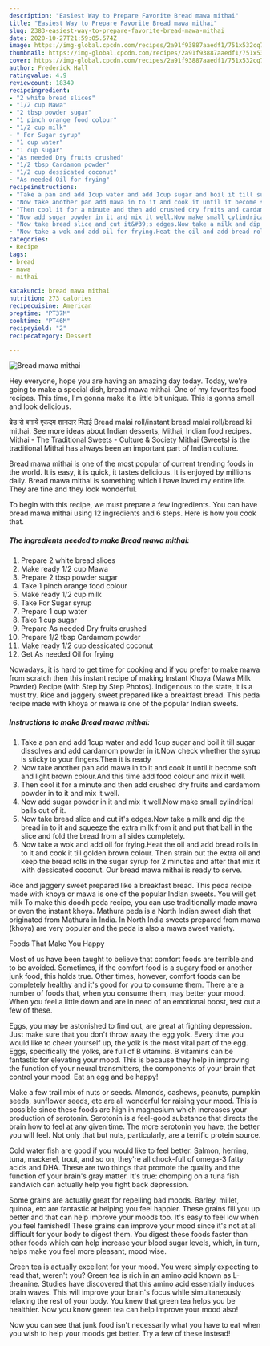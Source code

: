 ```yaml
---
description: "Easiest Way to Prepare Favorite Bread mawa mithai"
title: "Easiest Way to Prepare Favorite Bread mawa mithai"
slug: 2383-easiest-way-to-prepare-favorite-bread-mawa-mithai
date: 2020-10-27T21:59:05.574Z
image: https://img-global.cpcdn.com/recipes/2a91f93887aaedf1/751x532cq70/bread-mawa-mithai-recipe-main-photo.jpg
thumbnail: https://img-global.cpcdn.com/recipes/2a91f93887aaedf1/751x532cq70/bread-mawa-mithai-recipe-main-photo.jpg
cover: https://img-global.cpcdn.com/recipes/2a91f93887aaedf1/751x532cq70/bread-mawa-mithai-recipe-main-photo.jpg
author: Frederick Hall
ratingvalue: 4.9
reviewcount: 18349
recipeingredient:
- "2 white bread slices"
- "1/2 cup Mawa"
- "2 tbsp powder sugar"
- "1 pinch orange food colour"
- "1/2 cup milk"
- " For Sugar syrup"
- "1 cup water"
- "1 cup sugar"
- "As needed Dry fruits crushed"
- "1/2 tbsp Cardamom powder"
- "1/2 cup dessicated coconut"
- "As needed Oil for frying"
recipeinstructions:
- "Take a pan and add 1cup water and add 1cup sugar and boil it till sugar dissolves and add cardamom powder in it.Now check whether the syrup is sticky to your fingers.Then it is ready"
- "Now take another pan add mawa in to it and cook it until it become soft and light brown colour.And this time add food colour and mix it well."
- "Then cool it for a minute and then add crushed dry fruits and cardamom powder in to it and mix it well."
- "Now add sugar powder in it and mix it well.Now make small cylindrical balls out of it."
- "Now take bread slice and cut it&#39;s edges.Now take a milk and dip the bread in to it and squeeze the extra milk from it and put that ball in the slice and fold the bread from all sides completely."
- "Now take a wok and add oil for frying.Heat the oil and add bread rolls in to it and cook it till golden brown colour. Then strain out the extra oil and keep the bread rolls in the sugar syrup for 2 minutes and after that mix it with dessicated coconut. Our bread mawa mithai is ready to serve."
categories:
- Recipe
tags:
- bread
- mawa
- mithai

katakunci: bread mawa mithai 
nutrition: 273 calories
recipecuisine: American
preptime: "PT37M"
cooktime: "PT46M"
recipeyield: "2"
recipecategory: Dessert

---
```



![Bread mawa mithai](https://img-global.cpcdn.com/recipes/2a91f93887aaedf1/751x532cq70/bread-mawa-mithai-recipe-main-photo.jpg)

Hey everyone, hope you are having an amazing day today. Today, we're going to make a special dish, bread mawa mithai. One of my favorites food recipes. This time, I'm gonna make it a little bit unique. This is gonna smell and look delicious.

ब्रेड से बनाये एकदम शानदार मिठाई Bread malai roll/instant bread malai roll/bread ki mithai. See more ideas about Indian desserts, Mithai, Indian food recipes. Mithai - The Traditional Sweets - Culture &amp; Society Mithai (Sweets) is the traditional Mithai has always been an important part of Indian culture.

Bread mawa mithai is one of the most popular of current trending foods in the world. It is easy, it is quick, it tastes delicious. It is enjoyed by millions daily. Bread mawa mithai is something which I have loved my entire life. They are fine and they look wonderful.


To begin with this recipe, we must prepare a few ingredients. You can have bread mawa mithai using 12 ingredients and 6 steps. Here is how you cook that.

<!--inarticleads1-->

##### The ingredients needed to make Bread mawa mithai:

1. Prepare 2 white bread slices
1. Make ready 1/2 cup Mawa
1. Prepare 2 tbsp powder sugar
1. Take 1 pinch orange food colour
1. Make ready 1/2 cup milk
1. Take  For Sugar syrup
1. Prepare 1 cup water
1. Take 1 cup sugar
1. Prepare As needed Dry fruits crushed
1. Prepare 1/2 tbsp Cardamom powder
1. Make ready 1/2 cup dessicated coconut
1. Get As needed Oil for frying


Nowadays, it is hard to get time for cooking and if you prefer to make mawa from scratch then this instant recipe of making Instant Khoya (Mawa Milk Powder) Recipe (with Step by Step Photos). Indigenous to the state, it is a must try. Rice and jaggery sweet prepared like a breakfast bread. This peda recipe made with khoya or mawa is one of the popular Indian sweets. 

<!--inarticleads2-->

##### Instructions to make Bread mawa mithai:

1. Take a pan and add 1cup water and add 1cup sugar and boil it till sugar dissolves and add cardamom powder in it.Now check whether the syrup is sticky to your fingers.Then it is ready
1. Now take another pan add mawa in to it and cook it until it become soft and light brown colour.And this time add food colour and mix it well.
1. Then cool it for a minute and then add crushed dry fruits and cardamom powder in to it and mix it well.
1. Now add sugar powder in it and mix it well.Now make small cylindrical balls out of it.
1. Now take bread slice and cut it&#39;s edges.Now take a milk and dip the bread in to it and squeeze the extra milk from it and put that ball in the slice and fold the bread from all sides completely.
1. Now take a wok and add oil for frying.Heat the oil and add bread rolls in to it and cook it till golden brown colour. Then strain out the extra oil and keep the bread rolls in the sugar syrup for 2 minutes and after that mix it with dessicated coconut. Our bread mawa mithai is ready to serve.


Rice and jaggery sweet prepared like a breakfast bread. This peda recipe made with khoya or mawa is one of the popular Indian sweets. You will get milk To make this doodh peda recipe, you can use traditionally made mawa or even the instant khoya. Mathura peda is a North Indian sweet dish that originated from Mathura in India. In North India sweets prepared from mawa (khoya) are very popular and the peda is also a mawa sweet variety. 

Foods That Make You Happy


Most of us have been taught to believe that comfort foods are terrible and to be avoided. Sometimes, if the comfort food is a sugary food or another junk food, this holds true. Other times, however, comfort foods can be completely healthy and it's good for you to consume them. There are a number of foods that, when you consume them, may better your mood. When you feel a little down and are in need of an emotional boost, test out a few of these.

Eggs, you may be astonished to find out, are great at fighting depression. Just make sure that you don't throw away the egg yolk. Every time you would like to cheer yourself up, the yolk is the most vital part of the egg. Eggs, specifically the yolks, are full of B vitamins. B vitamins can be fantastic for elevating your mood. This is because they help in improving the function of your neural transmitters, the components of your brain that control your mood. Eat an egg and be happy!

Make a few trail mix of nuts or seeds. Almonds, cashews, peanuts, pumpkin seeds, sunflower seeds, etc are all wonderful for raising your mood. This is possible since these foods are high in magnesium which increases your production of serotonin. Serotonin is a feel-good substance that directs the brain how to feel at any given time. The more serotonin you have, the better you will feel. Not only that but nuts, particularly, are a terrific protein source.

Cold water fish are good if you would like to feel better. Salmon, herring, tuna, mackerel, trout, and so on, they're all chock-full of omega-3 fatty acids and DHA. These are two things that promote the quality and the function of your brain's gray matter. It's true: chomping on a tuna fish sandwich can actually help you fight back depression. 

Some grains are actually great for repelling bad moods. Barley, millet, quinoa, etc are fantastic at helping you feel happier. These grains fill you up better and that can help improve your moods too. It's easy to feel low when you feel famished! These grains can improve your mood since it's not at all difficult for your body to digest them. You digest these foods faster than other foods which can help increase your blood sugar levels, which, in turn, helps make you feel more pleasant, mood wise.

Green tea is actually excellent for your mood. You were simply expecting to read that, weren't you? Green tea is rich in an amino acid known as L-theanine. Studies have discovered that this amino acid essentially induces brain waves. This will improve your brain's focus while simultaneously relaxing the rest of your body. You knew that green tea helps you be healthier. Now you know green tea can help improve your mood also!

Now you can see that junk food isn't necessarily what you have to eat when you wish to help your moods get better. Try a few of these instead!

